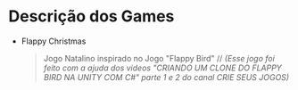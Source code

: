 # Descrição dos Games

   - Flappy Christmas
      > Jogo Natalino inspirado no Jogo "Flappy Bird" //
      *(Esse jogo foi feito com a ajuda dos videos "CRIANDO UM CLONE DO FLAPPY BIRD NA UNITY COM C#" parte 1 e 2 do canal CRIE SEUS JOGOS)*
